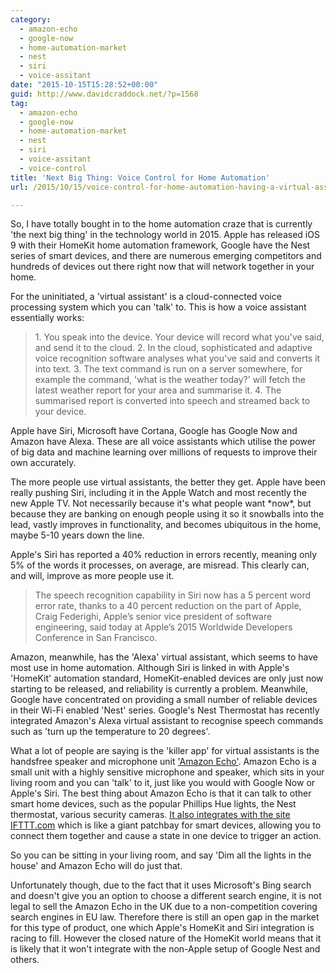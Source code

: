 ```yaml
---
category:
  - amazon-echo
  - google-now
  - home-automation-market
  - nest
  - siri
  - voice-assitant
date: "2015-10-15T15:28:52+00:00"
guid: http://www.davidcraddock.net/?p=1568
tag:
  - amazon-echo
  - google-now
  - home-automation-market
  - nest
  - siri
  - voice-assitant
  - voice-control
title: 'Next Big Thing: Voice Control for Home Automation'
url: /2015/10/15/voice-control-for-home-automation-having-a-virtual-assitant-in-your-living-room/

---
```

So, I have totally bought in to the home automation craze that is currently 'the next big thing' in the technology world in 2015. Apple has released iOS 9 with their HomeKit home automation framework, Google have the Nest series of smart devices, and there are numerous emerging competitors and hundreds of devices out there right now that will network together in your home.

For the uninitiated, a 'virtual assistant' is a cloud-connected voice processing system which you can 'talk' to. This is how a voice assistant essentially works:

> 1\. You speak into the device. Your device will record what you've said, and send it to the cloud.
> 2\. In the cloud, sophisticated and adaptive voice recognition software analyses what you've said and converts it into text.
> 3\. The text command is run on a server somewhere, for example the command, 'what is the weather today?' will fetch the latest weather report for your area and summarise it.
> 4\. The summarised report is converted into speech and streamed back to your device.

Apple have Siri, Microsoft have Cortana, Google has Google Now and Amazon have Alexa. These are all voice assistants which utilise the power of big data and machine learning over millions of requests to improve their own accurately.

The more people use virtual assistants, the better they get. Apple have been really pushing Siri, including it in the Apple Watch and most recently the new Apple TV. Not necessarily because it's what people want \*now\*, but because they are banking on enough people using it so it snowballs into the lead, vastly improves in functionality, and becomes ubiquitous in the home, maybe 5-10 years down the line.

Apple's Siri has reported a 40% reduction in errors recently, meaning only 5% of the words it processes, on average, are misread. This clearly can, and will, improve as more people use it.

> The speech recognition capability in Siri now has a 5 percent word error rate, thanks to a 40 percent reduction on the part of Apple, Craig Federighi, Apple’s senior vice president of software engineering, said today at Apple’s 2015 Worldwide Developers Conference in San Francisco.

Amazon, meanwhile, has the 'Alexa' virtual assistant, which seems to have most use in home automation. Although Siri is linked in with Apple's 'HomeKit' automation standard, HomeKit-enabled devices are only just now starting to be released, and reliability is currently a problem. Meanwhile, Google have concentrated on providing a small number of reliable devices in their Wi-Fi enabled 'Nest' series. Google's Nest Thermostat has recently integrated Amazon's Alexa virtual assistant to recognise speech commands such as 'turn up the temperature to 20 degrees'.

What a lot of people are saying is the 'killer app' for virtual assistants is the handsfree speaker and microphone unit ['Amazon Echo'](http://www.amazon.com/Amazon-SK705DI-Echo/dp/B00X4WHP5E). Amazon Echo is a small unit with a highly sensitive microphone and speaker, which sits in your living room and you can 'talk' to it, just like you would with Google Now or Apple's Siri. The best thing about Amazon Echo is that it can talk to other smart home devices, such as the popular Phillips Hue lights, the Nest thermostat, various security cameras. [It also integrates with the site IFTTT.com](http://www.davidcraddock.net/2015/10/15/ifttt-com-program-your-life/) which is like a giant patchbay for smart devices, allowing you to connect them together and cause a state in one device to trigger an action.

So you can be sitting in your living room, and say 'Dim all the lights in the house' and Amazon Echo will do just that.

Unfortunately though, due to the fact that it uses Microsoft's Bing search and doesn't give you an option to choose a different search engine, it is not legal to sell the Amazon Echo in the UK due to a non-competition covering search engines in EU law. Therefore there is still an open gap in the market for this type of product, one which Apple's HomeKit and Siri integration is racing to fill. However the closed nature of the HomeKit world means that it is likely that it won't integrate with the non-Apple setup of Google Nest and others.
